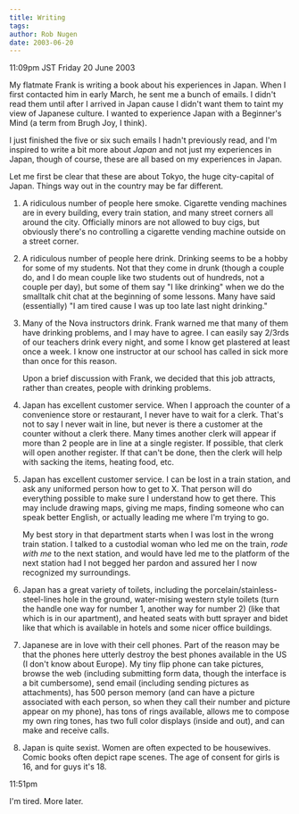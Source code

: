 ```yaml
---
title: Writing
tags: 
author: Rob Nugen
date: 2003-06-20
---
```


<p class=date>11:09pm JST Friday 20 June 2003</p>

<p>My flatmate Frank is writing a book about his experiences in Japan.
When I first contacted him in early March, he sent me a bunch of
emails.  I didn't read them until after I arrived in Japan cause I
didn't want them to taint my view of Japanese culture.  I wanted to
experience Japan with a Beginner's Mind (a term from Brugh Joy, I
think).</p>

<p>I just finished the five or six such emails I hadn't previously
read, and I'm inspired to write a bit more about <em>Japan</em> and
not just my experiences in Japan, though of course, these are all
based on my experiences in Japan.</p>

<p>Let me first be clear that these are about Tokyo, the huge
city-capital of Japan.  Things way out in the country may be far
different.</p>

<ol>
<li><p>A ridiculous number of people here smoke.  Cigarette vending
machines are in every building, every train station, and many street
corners all around the city.  Officially minors are not allowed to buy
cigs, but obviously there's no controlling a cigarette vending machine
outside on a street corner.</p></li>

<li><p>A ridiculous number of people here drink.  Drinking seems to be
a hobby for some of my students.  Not that they come in drunk (though
a couple do, and I do mean couple like two students out of hundreds,
not a couple per day), but some of them say "I like drinking" when we
do the smalltalk chit chat at the beginning of some lessons.  Many
have said (essentially) "I am tired cause I was up too late last night
drinking."</p></li>

<li><p>Many of the Nova instructors drink.  Frank warned me that many
of them have drinking problems, and I may have to agree.  I can easily
say 2/3rds of our teachers drink every night, and some I know get
plastered at least once a week.  I know one instructor at our school
has called in sick more than once for this reason.</p>

<p>Upon a brief discussion with Frank, we decided that this job
attracts, rather than creates, people with drinking problems.</p></li>

<li><p>Japan has excellent customer service.  When I approach the
counter of a convenience store or restaurant, I never have to wait for
a clerk.  That's not to say I never wait in line, but never is there a
customer at the counter without a clerk there.  Many times another
clerk will appear if more than 2 people are in line at a single
register.  If possible, that clerk will open another register.  If
that can't be done, then the clerk will help with sacking the items,
heating food, etc.</p></li>

<li><p>Japan has excellent customer service.  I can be lost in a train
station, and ask any uniformed person how to get to X.  That person
will do everything possible to make sure I understand how to get
there.  This may include drawing maps, giving me maps, finding someone
who can speak better English, or actually leading me where I'm trying
to go.</p>

<p>My best story in that department starts when I was lost in the
wrong train station.  I talked to a custodial woman who led me on the
train, <em>rode with me</em> to the next station, and would have led
me to the platform of the next station had I not begged her pardon and
assured her I now recognized my surroundings.</p></li>

<li><p>Japan has a great variety of toilets, including the
porcelain/stainless-steel-lines hole in the ground, water-mising
western style toilets (turn the handle one way for number 1, another
way for number 2) (like that which is in our apartment), and heated
seats with butt sprayer and bidet like that which is available in
hotels and some nicer office buildings.</p></li>

<li><p>Japanese are in love with their cell phones.  Part of the
reason may be that the phones here utterly destroy the best phones
available in the US (I don't know about Europe).  My tiny flip phone
can take pictures, browse the web (including submitting form data,
though the interface is a bit cumbersome), send email (including
sending pictures as attachments), has 500 person memory (and can have
a picture associated with each person, so when they call their number
and picture appear on my phone), has tons of rings available, allows
me to compose my own ring tones, has two full color displays (inside
and out), and can make and receive calls.</p></li>

<li><p>Japan is quite sexist.  Women are often expected to be
housewives.  Comic books often depict rape scenes.  The age of consent
for girls is 16, and for guys it's 18.</p></li>

</ol>

<p class=date>11:51pm</p>

<p>I'm tired.  More later.</p>
